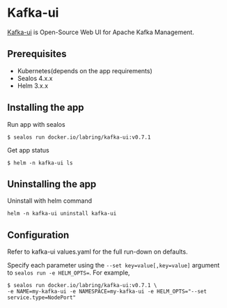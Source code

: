 # Kafka-ui

[Kafka-ui](https://github.com/provectus/kafka-ui) is Open-Source Web UI for Apache Kafka Management.

## Prerequisites

- Kubernetes(depends on the app requirements)
- Sealos 4.x.x
- Helm 3.x.x

## Installing the app

Run app with sealos

```shell
$ sealos run docker.io/labring/kafka-ui:v0.7.1
```

Get app status

```shell
$ helm -n kafka-ui ls
```

## Uninstalling the app

Uninstall with helm command

```shell
helm -n kafka-ui uninstall kafka-ui
```

## Configuration

Refer to kafka-ui values.yaml for the full run-down on defaults.

Specify each parameter using the `--set key=value[,key=value]` argument to `sealos run -e HELM_OPTS=`. For example,

```shell
$ sealos run docker.io/labring/kafka-ui:v0.7.1 \
-e NAME=my-kafka-ui -e NAMESPACE=my-kafka-ui -e HELM_OPTS="--set service.type=NodePort"
```
